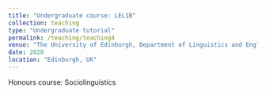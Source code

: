 ```yaml
---
title: "Undergraduate course: LEL1B"
collection: teaching
type: "Undergraduate tutorial"
permalink: /teaching/teaching4
venue: "The University of Edinburgh, Department of Linguistics and English Language"
date: 2020
location: "Edinburgh, UK"
---
```

Honours course: Sociolinguistics
